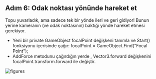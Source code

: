 ## Adım 6: Odak noktası yönünde hareket et
Topu yuvarladık, ama sadece tek bir yönde ileri ve geri gidiyor! Bunun yerine  kameranın (ve odak noktasının) baktığı yönde hareket etmesi gerekiyor.

- Yeni bir private GameObject focalPoint değişkeni tanımla ve Start() fonksiyonu içerisinde çağır: focalPoint = GameObject.Find("Focal Point");
- AddForce metodunu çağırdığın yerde , Vector3.forward değişkenini focalPoint.transform.forward ile değiştir.

![figures]()
